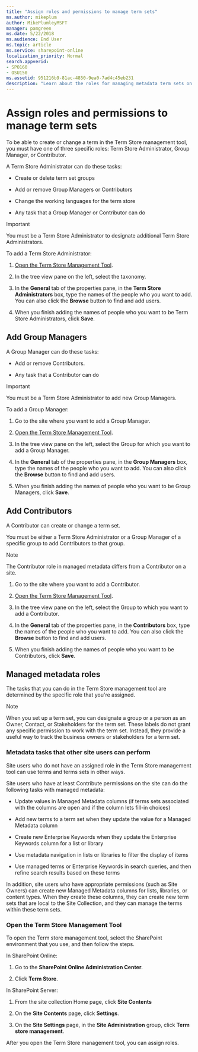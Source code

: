 ```yaml
---
title: "Assign roles and permissions to manage term sets"
ms.author: mikeplum
author: MikePlumleyMSFT
manager: pamgreen
ms.date: 5/22/2018
ms.audience: End User
ms.topic: article
ms.service: sharepoint-online
localization_priority: Normal
search.appverid:
- SPO160
- OSU150
ms.assetid: 951216b9-81ac-4850-9ea0-7ad4c45eb231
description: "Learn about the roles for managing metadata term sets on a SharePoint site, and how to assign people to those roles"
---
```


# Assign roles and permissions to manage term sets

To be able to create or change a term in the Term Store management tool, you must have one of three specific roles: Term Store Administrator, Group Manager, or Contributor. 
  
A Term Store Administrator can do these tasks:
  
- Create or delete term set groups
    
- Add or remove Group Managers or Contributors
    
- Change the working languages for the term store
    
- Any task that a Group Manager or Contributor can do
    
> [!IMPORTANT]
>  You must be a Term Store Administrator to designate additional Term Store Administrators. 
  
To add a Term Store Administrator:
  
1. [Open the Term Store Management Tool](assign-roles-and-permissions-to-manage-term-sets.md#__open_the_term).
    
2. In the tree view pane on the left, select the taxonomy.
    
3. In the **General** tab of the properties pane, in the **Term Store Administrators** box, type the names of the people who you want to add. You can also click the **Browse** button to find and add users. 
    
4. When you finish adding the names of people who you want to be Term Store Administrators, click **Save**.
    
## Add Group Managers
<a name="__toc332890716"> </a>

A Group Manager can do these tasks:
  
- Add or remove Contributors.
    
- Any task that a Contributor can do
    
> [!IMPORTANT]
>  You must be a Term Store Administrator to add new Group Managers. 
  
To add a Group Manager:
  
1. Go to the site where you want to add a Group Manager.
    
2. [Open the Term Store Management Tool](assign-roles-and-permissions-to-manage-term-sets.md#__open_the_term).
    
3. In the tree view pane on the left, select the Group for which you want to add a Group Manager. 
    
4. In the **General** tab of the properties pane, in the **Group Managers** box, type the names of the people who you want to add. You can also click the **Browse** button to find and add users. 
    
5. When you finish adding the names of people who you want to be Group Managers, click **Save**.
    
## Add Contributors
<a name="__toc332890717"> </a>

A Contributor can create or change a term set.
  
You must be either a Term Store Administrator or a Group Manager of a specific group to add Contributors to that group.
  
> [!NOTE]
>  The Contributor role in managed metadata differs from a Contributor on a site. 
  
1. Go to the site where you want to add a Contributor.
    
2. [Open the Term Store Management Tool](assign-roles-and-permissions-to-manage-term-sets.md#__open_the_term).
    
3. In the tree view pane on the left, select the Group to which you want to add a Contributor. 
    
4. In the **General** tab of the properties pane, in the **Contributors** box, type the names of the people who you want to add. You can also click the **Browse** button to find and add users. 
    
5. When you finish adding the names of people who you want to be Contributors, click **Save**.
    
## Managed metadata roles
<a name="__toc332890713"> </a>

The tasks that you can do in the Term Store management tool are determined by the specific role that you're assigned. 
  
> [!NOTE]
>  When you set up a term set, you can designate a group or a person as an Owner, Contact, or Stakeholders for the term set. These labels do not grant any specific permission to work with the term set. Instead, they provide a useful way to track the business owners or stakeholders for a term set. 
  
### Metadata tasks that other site users can perform
<a name="__toc332890714"> </a>

Site users who do not have an assigned role in the Term Store management tool can use terms and terms sets in other ways. 
  
Site users who have at least Contribute permissions on the site can do the following tasks with managed metadata: 
  
- Update values in Managed Metadata columns (if terms sets associated with the columns are open and if the column lets fill-in choices)
    
- Add new terms to a term set when they update the value for a Managed Metadata column
    
- Create new Enterprise Keywords when they update the Enterprise Keywords column for a list or library
    
- Use metadata navigation in lists or libraries to filter the display of items
    
- Use managed terms or Enterprise Keywords in search queries, and then refine search results based on these terms
    
In addition, site users who have appropriate permissions (such as Site Owners) can create new Managed Metadata columns for lists, libraries, or content types. When they create these columns, they can create new term sets that are local to the Site Collection, and they can manage the terms within these term sets. 
  
### Open the Term Store Management Tool
<a name="__open_the_term"> </a>

To open the Term store management tool, select the SharePoint environment that you use, and then follow the steps.
  
In SharePoint Online:
  
1. Go to the **SharePoint Online Administration Center**.
    
2. Click **Term Store**.
    
In SharePoint Server:
  
1. From the site collection Home page, click **Site Contents**
    
2. On the **Site Contents** page, click **Settings**.
    
3. On the **Site Settings** page, in the **Site Administration** group, click **Term store management**.
    
After you open the Term Store management tool, you can assign roles.
  

